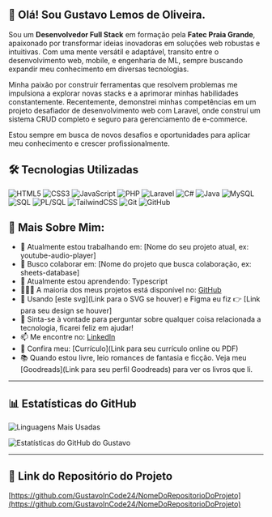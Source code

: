 ## 👋 Olá! Sou Gustavo Lemos de Oliveira.

Sou um **Desenvolvedor Full Stack** em formação pela **Fatec Praia Grande**, apaixonado por transformar ideias inovadoras em soluções web robustas e intuitivas. Com uma mente versátil e adaptável, transito entre o desenvolvimento web, mobile, e engenharia de ML, sempre buscando expandir meu conhecimento em diversas tecnologias.

Minha paixão por construir ferramentas que resolvem problemas me impulsiona a explorar novas stacks e a aprimorar minhas habilidades constantemente. Recentemente, demonstrei minhas competências em um projeto desafiador de desenvolvimento web com Laravel, onde construí um sistema CRUD completo e seguro para gerenciamento de e-commerce.

Estou sempre em busca de novos desafios e oportunidades para aplicar meu conhecimento e crescer profissionalmente.

## 🛠️ Tecnologias Utilizadas

![HTML5](https://img.shields.io/badge/HTML5-E34F26?style=for-the-badge&logo=html5&logoColor=white)
![CSS3](https://img.shields.io/badge/CSS3-1572B6?style=for-the-badge&logo=css3&logoColor=white)
![JavaScript](https://img.shields.io/badge/JavaScript-F7DF1E?style=for-the-badge&logo=javascript&logoColor=black)
![PHP](https://img.shields.io/badge/PHP-777BB4?style=for-the-badge&logo=php&logoColor=white)
![Laravel](https://img.shields.io/badge/Laravel-FF2D20?style=for-the-badge&logo=laravel&logoColor=white)
![C#](https://img.shields.io/badge/C%23-239120?style=for-the-badge&logo=c-sharp&logoColor=white)
![Java](https://img.shields.io/badge/Java-007396?style=for-the-badge&logo=java&logoColor=white)
![MySQL](https://img.shields.io/badge/MySQL-4479A1?style=for-the-badge&logo=mysql&logoColor=white)
![SQL](https://img.shields.io/badge/SQL-4479A1?style=for-the-badge&logo=sql&logoColor=white)
![PL/SQL](https://img.shields.io/badge/PL%2FSQL-F80000?style=for-the-badge&logo=oracle&logoColor=white)
![TailwindCSS](https://img.shields.io/badge/Tailwind_CSS-38B2AC?style=for-the-badge&logo=tailwind-css&logoColor=white)
![Git](https://img.shields.io/badge/Git-F05032?style=for-the-badge&logo=git&logoColor=white)
![GitHub](https://img.shields.io/badge/GitHub-100000?style=for-the-badge&logo=github&logoColor=white)

## 🧐 Mais Sobre Mim:

* 🔭 Atualmente estou trabalhando em: [Nome do seu projeto atual, ex: youtube-audio-player]
* 🤝 Busco colaborar em: [Nome do projeto que busca colaboração, ex: sheets-database]
* 🌱 Atualmente estou aprendendo: Typescript
* 👨🏻‍💻 A maioria dos meus projetos está disponível no: [GitHub](https://github.com/GustavoInCode24)
* 🎨 Usando [este svg](Link para o SVG se houver) e Figma eu fiz 👉 [Link para seu design se houver]
* 💬 Sinta-se à vontade para perguntar sobre qualquer coisa relacionada a tecnologia, ficarei feliz em ajudar!
* 📫 Me encontre no: [LinkedIn](https://www.linkedin.com/in/gustavo-lemos-de-oliveira-31590b322/)
* 📝 Confira meu: [Currículo](Link para seu currículo online ou PDF)
* 📚 Quando estou livre, leio romances de fantasia e ficção. Veja meu [Goodreads](Link para seu perfil Goodreads) para ver os livros que li.

---

## 📊 Estatísticas do GitHub

![Linguagens Mais Usadas](https://github-readme-stats.vercel.app/api/top-langs/?username=GustavoInCode24&layout=compact&theme=dark)

![Estatísticas do GitHub do Gustavo](https://github-readme-stats.vercel.app/api?username=GustavoInCode24&show_icons=true&theme=dark)

---

## 🔗 Link do Repositório do Projeto

[https://github.com/GustavoInCode24/NomeDoRepositorioDoProjeto](https://github.com/GustavoInCode24/NomeDoRepositorioDoProjeto)
